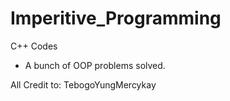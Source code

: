 # Imperitive_Programming
C++ Codes

- A bunch of OOP problems solved.

All Credit to: TebogoYungMercykay
